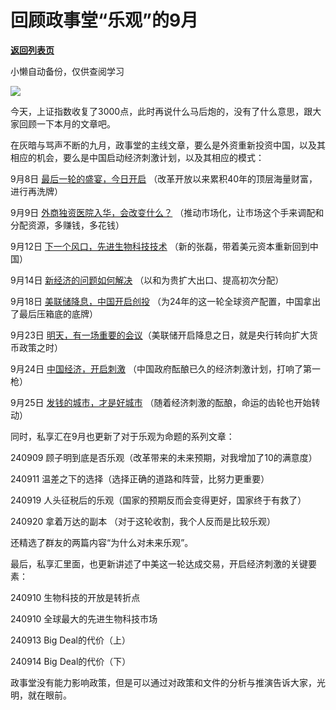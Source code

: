 # 回顾政事堂“乐观”的9月

[**返回列表页**](/gzh/政事堂2019)

小懒自动备份，仅供查阅学习

![](https://mmbiz.qpic.cn/mmbiz_jpg/rxhS23yu8cOmv7ADvibEJshTWQhwWmFfZ5vU9ZpPoic6f3lQahXElHFLOLSJKTBUBS4PJnR69kaymA2RJkV7OThA/640?wx_fmt=jpeg&from;=appmsg)

今天，上证指数收复了3000点，此时再说什么马后炮的，没有了什么意思，跟大家回顾一下本月的文章吧。  

在灰暗与骂声不断的九月，政事堂的主线文章，要么是外资重新投资中国，以及其相应的机会，要么是中国启动经济刺激计划，以及其相应的模式：

9月8日
[最后一轮的盛宴，今日开启](http://mp.weixin.qq.com/s?__biz=MzAwMzU1ODAwOQ==&mid=2650406668&idx=1&sn=ae88075d0817dbb9602aa1f0c547f1fc&chksm=8334001ab443890c2b2bce5de89229222e11b067f91d4707dfeb62416655b15e942e5b14938c&scene=21#wechat_redirect)
（改革开放以来累积40年的顶层海量财富，进行再洗牌）  

9月9日
[外商独资医院入华，会改变什么？](http://mp.weixin.qq.com/s?__biz=MzAwMzU1ODAwOQ==&mid=2650406851&idx=1&sn=40c8b935bd345679db8a4d883ff4b680&chksm=833400d5b44389c366490f2027df2b226c5832d8fddb7536f7183eeb816d46bc2c336fe6192a&scene=21#wechat_redirect)
（推动市场化，让市场这个手来调配和分配资源，多赚钱，多花钱）  

9月12日
[下一个风口，先进生物科技技术](http://mp.weixin.qq.com/s?__biz=MzAwMzU1ODAwOQ==&mid=2650406891&idx=1&sn=2f380004b7bab919b7707c6f057f963d&chksm=833400fdb44389eb9e0936eed9f0232fb0b18fa7e2dacf1ead2136b91a81616f0b3d5bd3626a&scene=21#wechat_redirect)
（新的张磊，带着美元资本重新回到中国）  

9月14日
[新经济的问题如何解决](http://mp.weixin.qq.com/s?__biz=MzAwMzU1ODAwOQ==&mid=2650406918&idx=1&sn=d594366b3132d6c05d7c8b05941d9297&chksm=8337ff10b44076065df389069dd4f50499895a1ac8522dfd2b9bad882617477ac7ad9c81c640&scene=21#wechat_redirect)
（以和为贵扩大出口、提高初次分配）  

9月18日
[美联储降息，中国开启创投](http://mp.weixin.qq.com/s?__biz=MzAwMzU1ODAwOQ==&mid=2650406973&idx=1&sn=f19fac9fbd7198f0832885853ed23b37&chksm=8337ff2bb440763d32642eeaf6f5a77000be188dfab70453991b890824fb361d04a5d603733d&scene=21#wechat_redirect)
（为24年的这一轮全球资产配置，中国拿出了最后压箱底的底牌）  

9月23日
[明天，有一场重要的会议](http://mp.weixin.qq.com/s?__biz=MzAwMzU1ODAwOQ==&mid=2650407054&idx=1&sn=2b844e81da2fec0d50aa508aa5e94b30&chksm=8337ff98b440768ed31900d6c6c5cba86afbb3b8377d4f67177b43b550bfade445a7323a39cd&scene=21#wechat_redirect)（美联储开启降息之日，就是央行转向扩大货币政策之时）  

9月24日
[中国经济，开启刺激](http://mp.weixin.qq.com/s?__biz=MzAwMzU1ODAwOQ==&mid=2650407062&idx=1&sn=4fb77e232b1a844e086e92a3f4213697&chksm=8337ff80b4407696da9beb76defac9d64bfa7a590d0b9d570be1c51509e6e3b7ed206b5ee4c8&scene=21#wechat_redirect)
（中国政府酝酿已久的经济刺激计划，打响了第一枪）

9月25日
[发钱的城市，才是好城市](http://mp.weixin.qq.com/s?__biz=MzAwMzU1ODAwOQ==&mid=2650407072&idx=1&sn=687ce28f904fbdd328b6b7d6829b35b0&chksm=8337ffb6b44076a0d28f9584af5ba932e2aa21a6ce2f5fefb028cfa75920d8f73db7f538a38c&scene=21#wechat_redirect)
（随着经济刺激的酝酿，命运的齿轮也开始转动）  

同时，私享汇在9月也更新了对于乐观为命题的系列文章：

240909 顾子明到底是否乐观（改革带来的未来预期，对我增加了10的满意度）

240911 温差之下的选择（选择正确的道路和阵营，比努力更重要）

240919 人头征税后的乐观（国家的预期反而会变得更好，国家终于有救了）

240920 拿着万达的副本 （对于这轮收割，我个人反而是比较乐观）

还精选了群友的两篇内容“为什么对未来乐观”。

最后，私享汇里面，也更新讲述了中美这一轮达成交易，开启经济刺激的关键要素：

240910 生物科技的开放是转折点

240910 全球最大的先进生物科技市场

240913 Big Deal的代价（上）

240914 Big Deal的代价（下）

政事堂没有能力影响政策，但是可以通过对政策和文件的分析与推演告诉大家，光明，就在眼前。  

  

